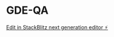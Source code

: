 # GDE-QA

[Edit in StackBlitz next generation editor ⚡️](https://stackblitz.com/~/github.com/agzaracho/GDE-QA)